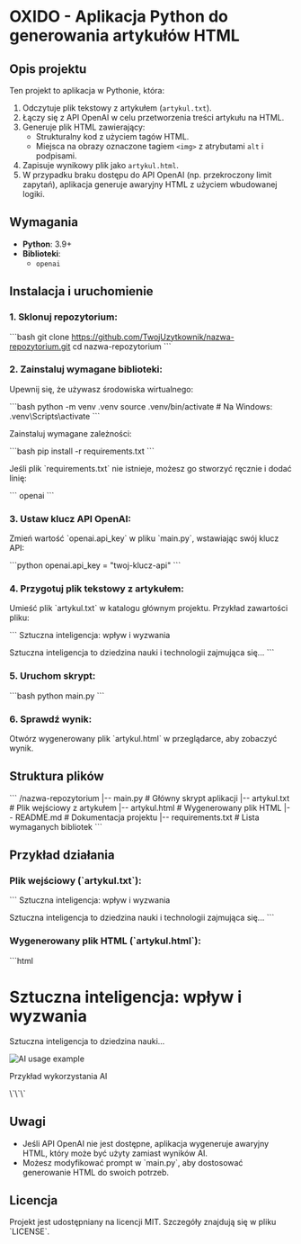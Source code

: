 
# OXIDO - Aplikacja Python do generowania artykułów HTML

## Opis projektu

Ten projekt to aplikacja w Pythonie, która:

1. Odczytuje plik tekstowy z artykułem (`artykul.txt`).
2. Łączy się z API OpenAI w celu przetworzenia treści artykułu na HTML.
3. Generuje plik HTML zawierający:
   - Strukturalny kod z użyciem tagów HTML.
   - Miejsca na obrazy oznaczone tagiem `<img>` z atrybutami `alt` i podpisami.
4. Zapisuje wynikowy plik jako `artykul.html`.
5. W przypadku braku dostępu do API OpenAI (np. przekroczony limit zapytań), aplikacja generuje awaryjny HTML z użyciem wbudowanej logiki.

## Wymagania

- **Python**: 3.9+
- **Biblioteki**: 
  - `openai`

## Instalacja i uruchomienie

### 1. Sklonuj repozytorium:

\`\`\`bash
git clone https://github.com/TwojUzytkownik/nazwa-repozytorium.git
cd nazwa-repozytorium
\`\`\`

### 2. Zainstaluj wymagane biblioteki:

Upewnij się, że używasz środowiska wirtualnego:

\`\`\`bash
python -m venv .venv
source .venv/bin/activate  # Na Windows: .venv\Scripts\activate
\`\`\`

Zainstaluj wymagane zależności:

\`\`\`bash
pip install -r requirements.txt
\`\`\`

Jeśli plik \`requirements.txt\` nie istnieje, możesz go stworzyć ręcznie i dodać linię:

\`\`\`
openai
\`\`\`

### 3. Ustaw klucz API OpenAI:

Zmień wartość \`openai.api_key\` w pliku \`main.py\`, wstawiając swój klucz API:

\`\`\`python
openai.api_key = "twoj-klucz-api"
\`\`\`

### 4. Przygotuj plik tekstowy z artykułem:

Umieść plik \`artykul.txt\` w katalogu głównym projektu. Przykład zawartości pliku:

\`\`\`
Sztuczna inteligencja: wpływ i wyzwania

Sztuczna inteligencja to dziedzina nauki i technologii zajmująca się...
\`\`\`

### 5. Uruchom skrypt:

\`\`\`bash
python main.py
\`\`\`

### 6. Sprawdź wynik:

Otwórz wygenerowany plik \`artykul.html\` w przeglądarce, aby zobaczyć wynik.

## Struktura plików

\`\`\`
/nazwa-repozytorium
|-- main.py             # Główny skrypt aplikacji
|-- artykul.txt         # Plik wejściowy z artykułem
|-- artykul.html        # Wygenerowany plik HTML
|-- README.md           # Dokumentacja projektu
|-- requirements.txt    # Lista wymaganych bibliotek
\`\`\`

## Przykład działania

### Plik wejściowy (\`artykul.txt\`):

\`\`\`
Sztuczna inteligencja: wpływ i wyzwania

Sztuczna inteligencja to dziedzina nauki i technologii zajmująca się...
\`\`\`

### Wygenerowany plik HTML (\`artykul.html\`):

\`\`\`html
<!DOCTYPE html>
<html lang="pl">
<head>
<meta charset="UTF-8">
<meta name="viewport" content="width=device-width, initial-scale=1.0">
<title>Sztuczna inteligencja: wpływ i wyzwania</title>
</head>
<body>
    <h1>Sztuczna inteligencja: wpływ i wyzwania</h1>
    <p>Sztuczna inteligencja to dziedzina nauki...</p>
    <img src="image_placeholder.jpg" alt="AI usage example">
    <p class="image-caption">Przykład wykorzystania AI</p>
</body>
</html>
\`\`\`

## Uwagi

- Jeśli API OpenAI nie jest dostępne, aplikacja wygeneruje awaryjny HTML, który może być użyty zamiast wyników AI.
- Możesz modyfikować prompt w \`main.py\`, aby dostosować generowanie HTML do swoich potrzeb.

## Licencja

Projekt jest udostępniany na licencji MIT. Szczegóły znajdują się w pliku \`LICENSE\`.
